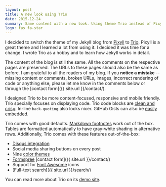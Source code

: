 ```yaml
---
layout: post
title: A new look using Trio
date: 2015-12-24
summary: Same content with a new look. Using theme Trio instead of Pixyll.
logo: fas fa-star
---
```


I decided to switch the theme of my Jekyll blog from [Pixyll](https://github.com/johnotander/pixyll) to [Trio](https://github.com/ankur-gupta/trio). Pixyll is a great theme and I learned a lot from using it. I decided it was time for a change. I wrote Trio as a hobby and to learn how Jekyll works in detail.

The content of the blog is still the same. All the comments on the respective pages are preserved. The URLs to these pages should also be the same as before. I am grateful to all the readers of my blog. If you **notice a mistake** -- missing content or comments, broken URLs, images, incorrect rendering of code or anything else, please let me know in the comments below or through the [contact form]({{ site.url }}/contact/).

I designed Trio to be more content-focused, responsive and mobile friendly.
Trio specially focuses on displaying code. Trio code blocks are [clean and crisp](http://www.perfectlyrandom.org/trio/2015/09/06/code-blocks-tables-and-github-gists/). In-line `back-quoting` also looks nicer. GitHub Gists can
also be [easily embedded](http://www.perfectlyrandom.org/trio/2015/09/06/code-blocks-tables-and-github-gists/).

Trio comes with good defaults. [Markdown footnotes](http://rephrase.net/box/word/footnotes/syntax/) work out of the box. Tables are formatted automatically to have gray-white shading in alternative rows.
Additionally, Trio comes with these features out-of-the-box:

* [Disqus integration](http://www.perfectlyrandom.org/trio/2015/09/06/setting-up-disqus-integration/)
* Social media sharing buttons on every post
* Nine [color themes](https://github.com/ankur-gupta/trio)
* [Formspree](https://formspree.io/) [contact form]({{ site.url }}/contact/)
* Support for [Font Awesome](http://fortawesome.github.io/Font-Awesome) icons
* [Full-text search]({{ site.url }}/search/)

You can read more about Trio on its [demo site](http://www.perfectlyrandom.org/trio/).

